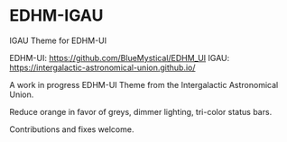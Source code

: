 # EDHM-IGAU
IGAU Theme for EDHM-UI

EDHM-UI: https://github.com/BlueMystical/EDHM_UI 
IGAU: https://intergalactic-astronomical-union.github.io/

A work in progress EDHM-UI Theme from the Intergalactic Astronomical Union. 

Reduce orange in favor of greys, dimmer lighting, tri-color status bars. 

Contributions and fixes welcome.  
